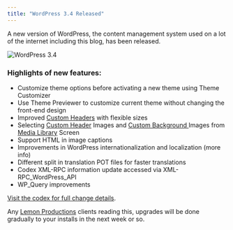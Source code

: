 ```yaml
---
title: "WordPress 3.4 Released"
---
```

<p>A new version of WordPress, the content management system used on a lot of the internet including this blog, has been released.</p>
<p><img src="https://chrisenns.com/wp-content/uploads/2012/06/WordPress-3.4-600x257.png" alt="WordPress 3.4" title="WordPress 3.4" class="aligncenter size-large wp-image-20500" /></p>
<h3>Highlights of new features:</h3>
<ul>
<li>Customize theme options before activating a new theme using Theme Customizer</li>
<li>Use Theme Previewer to customize current theme without changing the front-end design</li>
<li>Improved <a href="https://codex.wordpress.org/Custom_Headers">Custom Headers</a> with flexible sizes</li>
<li>Selecting <a href="https://codex.wordpress.org/Custom_Headers">Custom Header</a> Images and <a href="https://codex.wordpress.org/Custom_Backgrounds">Custom Background </a>Images from <a href="https://codex.wordpress.org/Media_Library_Screen">Media Library</a> Screen</li>
<li>Support HTML in image captions</li>
<li>Improvements in WordPress internationalization and localization (more info)</li>
<li>Different split in translation POT files for faster translations</li>
<li>Codex XML-RPC information update accessed via XML-RPC_WordPress_API</li>
<li>WP_Query improvements</li>
</ul>
<p><a href="https://codex.wordpress.org/Version_3.4">Visit the codex for full change details</a>.</p>
<p>Any <a href="https://lemonproductions.ca">Lemon Productions</a> clients reading this, upgrades will be done gradually to your installs in the next week or so.</p>
